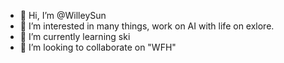 - 👋 Hi, I’m @WilleySun
- 👀 I’m interested in many things, work on AI with life on exlore.
- 🌱 I’m currently learning ski
- 💞️ I’m looking to collaborate on "WFH"

<!---
WilleySun/WilleySun is a ✨ special ✨ repository because its `README.md` (this file) appears on your GitHub profile.
You can click the Preview link to take a look at your changes.
--->
